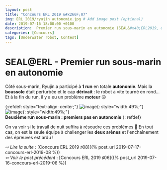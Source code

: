 ```yaml
---
layout: post
title: "Concours ERL 2019 &#x266F;07"
img: ERL_2019/ryujin_autonomie.jpg # Add image post (optional)
date: 2019-07-16 18:00:00 +0100
description:  Premier run sous-marin en autonomie (SEAL&#x40;ERL2019, &#x266F;07)
categories: [Concours]
tags: [Underwater robot, Contest]
---
```



# SEAL&#x40;ERL -  Premier run sous-marin en autonomie
 
Côté sous-marin, Ryujin a participé à **1 run** en totale **autonomie**. Mais la **boussole** était perturbée et le cap **dérivait** : le robot a vite tourné en rond... Et à la fin du run, il y a eu un problème **moteur** 😖 


{:refdef: style="text-align: center;"}
![image]({{site.baseurl}}/assets/img/ERL_2019/second_underwater_run_01.jpg){: style="width:49%;"} ![image]({{site.baseurl}}/assets/img/ERL_2019/second_underwater_run_02.jpg){: style="width:49%;"}<br/> 
**Deuxième run sous-marin : premiers pas en autonomie**
{: refdef}


On va voir si le travail de nuit suffira à résoudre ces problèmes 🧐 En tout cas, on est la seule équipe à challenger les **deux arènes** et l'enchaînement des épreuves est ardu !  


*&#x21E8; Lire la suite* : [Concours ERL 2019 &#x266F;08]({% post_url 2019-07-17-concours-erl-2019-08 %}) <br/>
*&#x21E6; Voir le post précédent* : [Concours ERL 2019 &#x266F;06]({% post_url 2019-07-16-concours-erl-2019-06 %})


<!-- *&#x2192; Découvrir l'édition 2020* : [Concours ERL 2020 &#x266F;O1]({% post_url 2019-07-13-concours-erl-2019-01 %}) -->
<!-- *&#x2192; Revivre l'édition 2019* : [Concours ERL 2019 &#x266F;O1]({% post_url 2019-07-13-concours-erl-2019-01 %}) -->